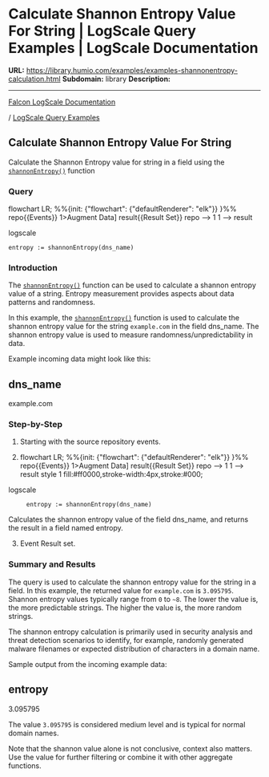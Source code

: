 # Calculate Shannon Entropy Value For String | LogScale Query Examples | LogScale Documentation

**URL:** https://library.humio.com/examples/examples-shannonentropy-calculation.html
**Subdomain:** library
**Description:** 

---

[Falcon LogScale Documentation](https://library.humio.com)

/ [LogScale Query Examples](examples.html)

## Calculate Shannon Entropy Value For String

Calculate the Shannon Entropy value for string in a field using the [`shannonEntropy()`](https://library.humio.com/data-analysis/functions-shannonentropy.html) function 

### Query

flowchart LR; %%{init: {"flowchart": {"defaultRenderer": "elk"}} }%% repo{{Events}} 1>Augment Data] result{{Result Set}} repo --> 1 1 --> result

logscale
    
    
    entropy := shannonEntropy(dns_name)

### Introduction

The [`shannonEntropy()`](https://library.humio.com/data-analysis/functions-shannonentropy.html) function can be used to calculate a shannon entropy value of a string. Entropy measurement provides aspects about data patterns and randomness. 

In this example, the [`shannonEntropy()`](https://library.humio.com/data-analysis/functions-shannonentropy.html) function is used to calculate the shannon entropy value for the string `example.com` in the field dns_name. The shannon entropy value is used to measure randomness/unpredictability in data. 

Example incoming data might look like this: 

dns_name  
---  
example.com  
  
### Step-by-Step

  1. Starting with the source repository events.

  2. flowchart LR; %%{init: {"flowchart": {"defaultRenderer": "elk"}} }%% repo{{Events}} 1>Augment Data] result{{Result Set}} repo --> 1 1 --> result style 1 fill:#ff0000,stroke-width:4px,stroke:#000;

logscale
         
         entropy := shannonEntropy(dns_name)

Calculates the shannon entropy value of the field dns_name, and returns the result in a field named entropy. 

  3. Event Result set.




### Summary and Results

The query is used to calculate the shannon entropy value for the string in a field. In this example, the returned value for `example.com` is `3.095795`. Shannon entropy values typically range from `0` to `~8`. The lower the value is, the more predictable strings. The higher the value is, the more random strings. 

The shannon entropy calculation is primarily used in security analysis and threat detection scenarios to identify, for example, randomly generated malware filenames or expected distribution of characters in a domain name. 

Sample output from the incoming example data: 

entropy  
---  
3.095795  
  
The value `3.095795` is considered medium level and is typical for normal domain names. 

Note that the shannon value alone is not conclusive, context also matters. Use the value for further filtering or combine it with other aggregate functions.
